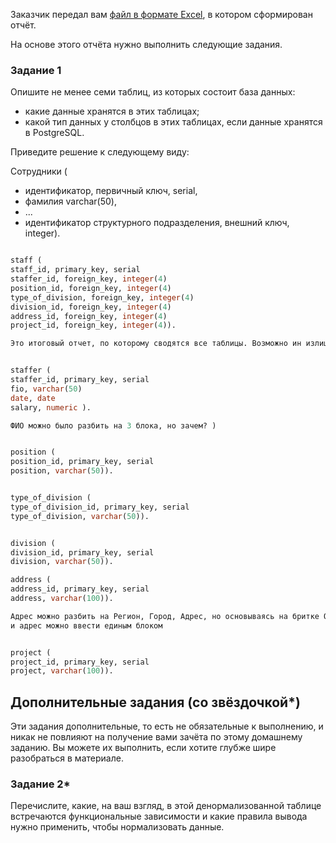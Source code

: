 
Заказчик передал вам [файл в формате Excel](https://github.com/netology-code/sdb-homeworks/blob/main/resources/hw-12-1.xlsx), в котором сформирован отчёт. 

На основе этого отчёта нужно выполнить следующие задания.

### Задание 1

Опишите не менее семи таблиц, из которых состоит база данных:

- какие данные хранятся в этих таблицах;
- какой тип данных у столбцов в этих таблицах, если данные хранятся в PostgreSQL.

Приведите решение к следующему виду:

Сотрудники (

- идентификатор, первичный ключ, serial,
- фамилия varchar(50),
- ...
- идентификатор структурного подразделения, внешний ключ, integer).

```sql

staff (
staff_id, primary_key, serial
staffer_id, foreign_key, integer(4)
position_id, foreign_key, integer(4)
type_of_division, foreign_key, integer(4)
division_id, foreign_key, integer(4)
address_id, foreign_key, integer(4)
project_id, foreign_key, integer(4)).

Это итоговый отчет, по которому сводятся все таблицы. Возможно ин излишний,  и все это можно было сформировать на базе таблицы staffer


staffer (
staffer_id, primary_key, serial
fio, varchar(50)
date, date
salary, numeric ).

ФИО можно было разбить на 3 блока, но зачем? )


position (
position_id, primary_key, serial
position, varchar(50)). 


type_of_division (
type_of_division_id, primary_key, serial
type_of_division, varchar(50)).


division (
division_id, primary_key, serial
division, varchar(50)).

address (
address_id, primary_key, serial
address, varchar(100)).

Адрес можно разбить на Регион, Город, Адрес, но основываясь на бритке Оккама, зачем плодить множества, есть всего в компании три филиала,
и адрес можно ввести единым блоком


project (
project_id, primary_key, serial
project, varchar(100)).

```





## Дополнительные задания (со звёздочкой*)
Эти задания дополнительные, то есть не обязательные к выполнению, и никак не повлияют на получение вами зачёта по этому домашнему заданию. Вы можете их выполнить, если хотите глубже шире разобраться в материале.


### Задание 2*

Перечислите, какие, на ваш взгляд, в этой денормализованной таблице встречаются функциональные зависимости и какие правила вывода нужно применить, чтобы нормализовать данные.
